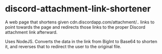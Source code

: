 # discord-attachment-link-shortener
 A web page that shortens given cdn.discordapp.com/attachment/.. links to point towards the page and redirects those links to the proper Discord attachment link afterward.
 
 Uses NodeJS. Converts the data in the link from BigInt to Base64 to shorten it, and reverses that to redirect the user to the original file.
